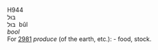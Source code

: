 H944  
בּוּל  
בּוּל ‎ bûl  
*bool*  
For [2981](h2981) *produce* (of the earth, etc.): - food, stock.  
